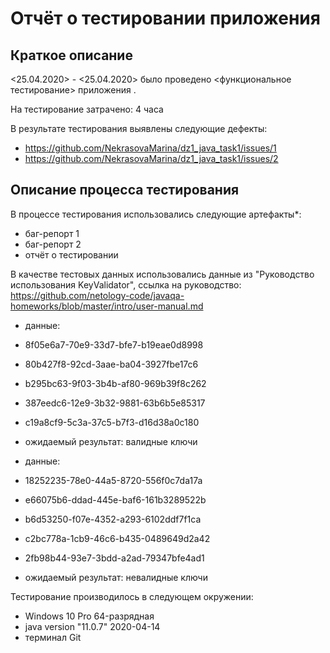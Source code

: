 # Отчёт о тестировании приложения <KeyValidator>

## Краткое описание

<25.04.2020> - <25.04.2020> было проведено <функциональное тестирование> приложения <KeyValidator>.

На тестирование затрачено: 4 часа

В результате тестирования выявлены следующие дефекты:
* https://github.com/NekrasovaMarina/dz1_java_task1/issues/1
* https://github.com/NekrasovaMarina/dz1_java_task1/issues/2

## Описание процесса тестирования

В процессе тестирования использовались следующие артефакты*:
* баг-репорт 1
* баг-репорт 2
* отчёт о тестировании

В качестве тестовых данных использовались данные из "Руководство использования KeyValidator", ссылка на руководство: https://github.com/netology-code/javaqa-homeworks/blob/master/intro/user-manual.md

* данные: 
* 8f05e6a7-70e9-33d7-bfe7-b19eae0d8998 
* 80b427f8-92cd-3aae-ba04-3927fbe17c6
* b295bc63-9f03-3b4b-af80-969b39f8c262
* 387eedc6-12e9-3b32-9881-63b6b5e85317	
* c19a8cf9-5c3a-37c5-b7f3-d16d38a0c180

* ожидаемый результат: валидные ключи

* данные:
* 18252235-78e0-44a5-8720-556f0c7da17a
* e66075b6-ddad-445e-baf6-161b3289522b
* b6d53250-f07e-4352-a293-6102ddf7f1ca
* c2bc778a-1cb9-46c6-b435-0489649d2a42
* 2fb98b44-93e7-3bdd-a2ad-79347bfe4ad1

* ожидаемый результат: невалидные ключи	

Тестирование производилось в следующем окружении:
* Windows 10 Pro 64-разрядная
* java version "11.0.7" 2020-04-14
* терминал Git
